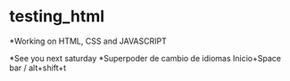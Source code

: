 # testing_html
*Working on HTML, CSS and JAVASCRIPT

*See you next saturday
*Superpoder de cambio de idiomas Inicio+Space bar / alt+shift+t
